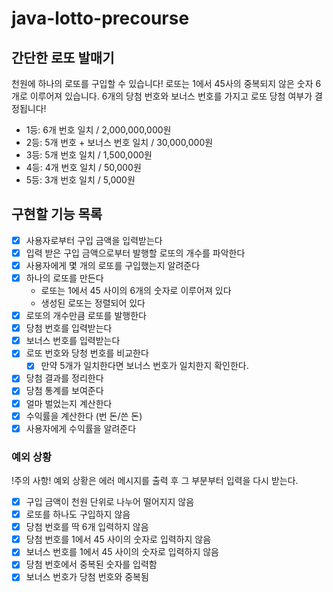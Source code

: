 # java-lotto-precourse

## 간단한 로또 발매기

천원에 하나의 로또를 구입할 수 있습니다! 로또는 1에서 45사의 중복되지 않은 숫자 6개로 이루어져 있습니다. 
6개의 당첨 번호와 보너스 번호를 가지고 로또 당첨 여부가 결정됩니다!
- 1등: 6개 번호 일치 / 2,000,000,000원
-  2등: 5개 번호 + 보너스 번호 일치 / 30,000,000원
- 3등: 5개 번호 일치 / 1,500,000원
- 4등: 4개 번호 일치 / 50,000원
- 5등: 3개 번호 일치 / 5,000원


## 구현할 기능 목록
- [x] 사용자로부터 구입 금액을 입력받는다
- [x] 입력 받은 구입 금액으로부터 발행할 로또의 개수를 파악한다
- [x] 사용자에게 몇 개의 로또를 구입했는지 알려준다
- [x] 하나의 로또를 만든다
    - 로또는 1에서 45 사이의 6개의 숫자로 이루어져 있다
    - 생성된 로또는 정렬되어 있다
- [x] 로또의 개수만큼 로또를 발행한다
- [x] 당첨 번호를 입력받는다
- [x] 보너스 번호를 입력받는다
- [x] 로또 번호와 당청 번호를 비교한다
  - [x] 만약 5개가 일치한다면 보너스 번호가 일치한지 확인한다.
- [x] 당첨 결과를 정리한다
- [x] 당첨 통계를 보여준다
- [x] 얼마 벌었는지 계산한다
- [x] 수익률을 계산한다 (번 돈/쓴 돈)
- [x] 사용자에게 수익률을 알려준다

### 예외 상황
!주의 사항! 예외 상황은 에러 메시지를 출력 후 그 부분부터 입력을 다시 받는다.
- [x] 구입 금액이 천원 단위로 나누어 떨어지지 않음
- [x] 로또를 하나도 구입하지 않음
- [x] 당첨 번호를 딱 6개 입력하지 않음
- [x] 당첨 번호를 1에서 45 사이의 숫자로 입력하지 않음
- [x] 보너스 번호를 1에서 45 사이의 숫자로 입력하지 않음
- [x] 당첨 번호에서 중복된 숫자를 입력함
- [x] 보너스 번호가 당첨 번호와 중복됨
